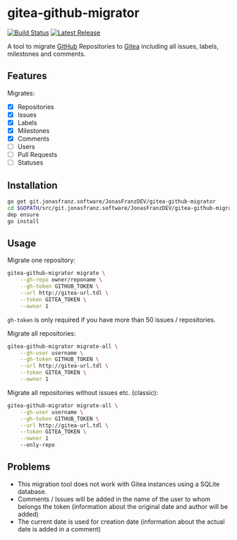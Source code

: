 # gitea-github-migrator
[![Build Status](https://drone.jonasfranz.software/api/badges/JonasFranzDEV/gitea-github-migrator/status.svg)](https://drone.jonasfranz.software/JonasFranzDEV/gitea-github-migrator)
[![Latest Release](https://img.shields.io/badge/dynamic/json.svg?label=release&url=https%3A%2F%2Fgit.jonasfranz.software%2Fapi%2Fv1%2Frepos%2FJonasFranzDEV%2Fgitea-github-migrator%2Freleases&query=%24%5B0%5D.tag_name)](https://git.jonasfranz.software/JonasFranzDEV/gitea-github-migrator/releases)

A tool to migrate [GitHub](https://github.com) Repositories to [Gitea](https://gitea.io) including all issues, labels, milestones
and comments.

## Features
Migrates:

- [x] Repositories
- [x] Issues
- [x] Labels
- [x] Milestones
- [x] Comments
- [ ] Users
- [ ] Pull Requests
- [ ] Statuses

## Installation

```bash
go get git.jonasfranz.software/JonasFranzDEV/gitea-github-migrator
cd $GOPATH/src/git.jonasfranz.software/JonasFranzDEV/gitea-github-migrator
dep ensure
go install
```

## Usage

Migrate one repository:
```bash
gitea-github-migrator migrate \
    --gh-repo owner/reponame \
    --gh-token GITHUB_TOKEN \
    --url http://gitea-url.tdl \
    --token GITEA_TOKEN \
    --owner 1
```
`gh-token` is only required if you have more than 50 issues / repositories.

Migrate all repositories:
```bash
gitea-github-migrator migrate-all \
    --gh-user username \
    --gh-token GITHUB_TOKEN \
    --url http://gitea-url.tdl \
    --token GITEA_TOKEN \
    --owner 1
```

Migrate all repositories without issues etc. (classic):
```bash
gitea-github-migrator migrate-all \
    --gh-user username \
    --gh-token GITHUB_TOKEN \
    --url http://gitea-url.tdl \
    --token GITEA_TOKEN \
    --owner 1
    --only-repo
```

## Problems
* This migration tool does not work with Gitea instances using a SQLite database.
* Comments / Issues will be added in the name of the user to whom belongs the token (information about the original date and author will be added)
* The current date is used for creation date (information about the actual date is added in a comment)
